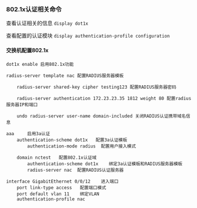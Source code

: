 ### 802.1x认证相关命令
查看认证相关的信息
`display dot1x`

查看配置的认证模块
`display authentication-profile configuration`

#### 交换机配置802.1x
```
dot1x enable 启用802.1x功能

radius-server template nac 配置RADIUS服务器模板
    
    radius-server shared-key cipher testing123 配置RADIUS服务器密码

    radius-server authentication 172.23.23.35 1812 weight 80 配置radius服务器IP和端口

    undo radius-server user-name domain-included 关闭RADIUS认证携带域名信息

aaa     启用3a认证
    authentication-scheme dot1x   配置3a认证模板 
        authentication-mode radius  配置用户接入模式

    domain nctest   配置802.1x认证域
        authentication-scheme dot1x    绑定3a认证模板和RADIUS服务器模板
        radius-server nac  配置RADIUS认证服务器

interface GigabitEthernet 0/0/12    进入端口
    port link-type access   配置端口模式
    port default vlan 11    绑定VLAN
    authentication-profile nac


```

